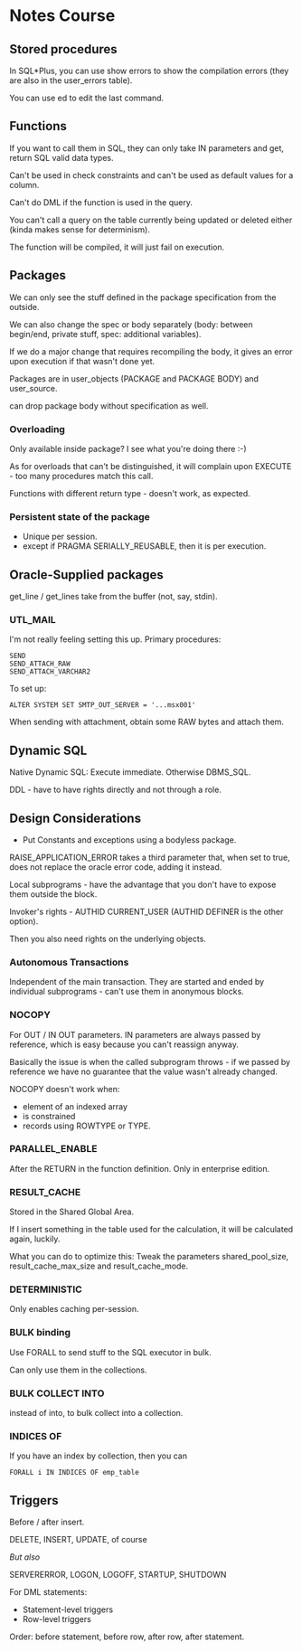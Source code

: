 # Notes Course

## Stored procedures
In SQL*Plus, you can use show errors to show the compilation errors (they
are also in the user_errors table).

You can use ed to edit the last command.

## Functions
If you want to call them in SQL, they can only take IN parameters and
get, return SQL valid data types.

Can't be used in check constraints and can't be used as default values for a column.

Can't do DML if the function is used in the query.

You can't call a query on the table currently being updated or deleted
either (kinda makes sense for determinism).

The function will be compiled, it will just fail on execution.

## Packages
We can only see the stuff defined in the package specification from the
outside.

We can also change the spec or body separately (body: between begin/end,
private stuff, spec: additional variables).

If we do a major change that requires recompiling the body, it gives an
error upon execution if that wasn't done yet.

Packages are in user_objects (PACKAGE and PACKAGE BODY) and user_source.

can drop package body without specification as well.

### Overloading
Only available inside package? I see what you're doing there :-)

As for overloads that can't be distinguished, it will complain upon
EXECUTE - too many procedures match this call.

Functions with different return type - doesn't work, as expected.

### Persistent state of the package
- Unique per session.
- except if PRAGMA SERIALLY_REUSABLE, then it is per execution.

## Oracle-Supplied packages
get_line / get_lines take from the buffer (not, say, stdin).

### UTL_MAIL
I'm not really feeling setting this up. Primary procedures:

	SEND
	SEND_ATTACH_RAW
	SEND_ATTACH_VARCHAR2

To set up:

	ALTER SYSTEM SET SMTP_OUT_SERVER = '...msx001'

When sending with attachment, obtain some RAW bytes and attach them.

## Dynamic SQL
Native Dynamic SQL: Execute immediate. Otherwise DBMS_SQL.

DDL - have to have rights directly and not through a role.

## Design Considerations
- Put Constants and exceptions using a bodyless package.

RAISE_APPLICATION_ERROR takes a third parameter that, when set to true, does not replace the oracle error code, adding it instead.

Local subprograms - have the advantage that you don't have to expose them
outside the block.

Invoker's rights - AUTHID CURRENT_USER (AUTHID DEFINER is the other option).

Then you also need rights on the underlying objects.

### Autonomous Transactions
Independent of the main transaction. They are started and ended by
individual subprograms - can't use them in anonymous blocks.

### NOCOPY
For OUT / IN OUT parameters. IN parameters are always passed by reference,
which is easy because you can't reassign anyway.

Basically the issue is when the called subprogram throws - if we passed
by reference we have no guarantee that the value wasn't already changed.

NOCOPY doesn't work when:
- element of an indexed array
- is constrained
- records using ROWTYPE or TYPE.

### PARALLEL_ENABLE
After the RETURN in the function definition. Only in enterprise edition.

### RESULT_CACHE
Stored in the Shared Global Area.

If I insert something in the table used for the calculation, it will be
calculated again, luckily.

What you can do to optimize this: Tweak the parameters shared_pool_size,
result_cache_max_size and result_cache_mode.

### DETERMINISTIC
Only enables caching per-session.

### BULK binding
Use FORALL to send stuff to the SQL executor in bulk.

Can only use them in the collections.

### BULK COLLECT INTO
instead of into, to bulk collect into a collection.

### INDICES OF
If you have an index by collection, then you can

	FORALL i IN INDICES OF emp_table

## Triggers
Before / after insert.

DELETE, INSERT, UPDATE, of course

*But also*

SERVERERROR, LOGON, LOGOFF, STARTUP, SHUTDOWN

For DML statements:
- Statement-level triggers
- Row-level triggers

Order: before statement, before row, after row, after statement.


